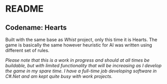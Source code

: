 # README

## Codename: Hearts
Built with the same base as *Whist* project, only this time it is Hearts. The game is basically the same however heuristic for AI was written using different set of rules.

_Please note that this is a work in progress and should at all times be buildable, but with limited functionality
that will be increasing as I develop the game in my spare time.  I have a full-time job developing software in C#.Net
and am kept quite busy with work projects._





